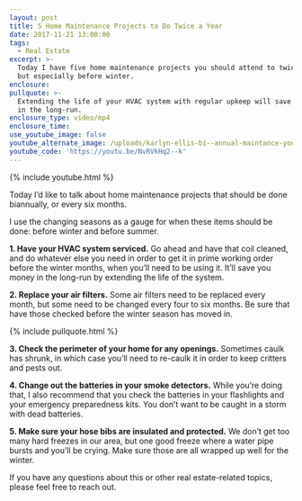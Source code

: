 ```yaml
---
layout: post
title: 5 Home Maintenance Projects to Do Twice a Year
date: 2017-11-21 13:00:00
tags:
  - Real Estate
excerpt: >-
  Today I have five home maintenance projects you should attend to twice a year,
  but especially before winter.
enclosure:
pullquote: >-
  Extending the life of your HVAC system with regular upkeep will save you money
  in the long-run.
enclosure_type: video/mp4
enclosure_time:
use_youtube_image: false
youtube_alternate_image: /uploads/karlyn-ellis-bi--annual-maintance-youtube-1-1.jpg
youtube_code: 'https://youtu.be/NvRVkHq2--k'
---
```



{% include youtube.html %}

Today I’d like to talk about home maintenance projects that should be done biannually, or every six months.

I use the changing seasons as a gauge for when these items should be done: before winter and before summer.

**1. Have your HVAC system serviced.** Go ahead and have that coil cleaned, and do whatever else you need in order to get it in prime working order before the winter months, when you’ll need to be using it. It’ll save you money in the long-run by extending the life of the system.

**2. Replace your air filters.** Some air filters need to be replaced every month, but some need to be changed every four to six months. Be sure that have those checked before the winter season has moved in.

{% include pullquote.html %}

**3. Check the perimeter of your home for any openings.** Sometimes caulk has shrunk, in which case you’ll need to re-caulk it in order to keep critters and pests out.

**4. Change out the batteries in your smoke detectors.** While you’re doing that, I also recommend that you check the batteries in your flashlights and your emergency preparedness kits. You don’t want to be caught in a storm with dead batteries.

**5. Make sure your hose bibs are insulated and protected.** We don’t get too many hard freezes in our area, but one good freeze where a water pipe bursts and you’ll be crying. Make sure those are all wrapped up well for the winter.

If you have any questions about this or other real estate-related topics, please feel free to reach out.